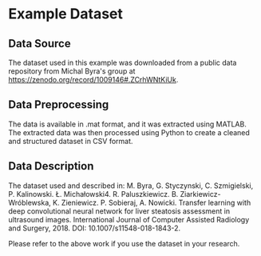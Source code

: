 # Example Dataset
## Data Source
The dataset used in this example was downloaded from a public data repository from Michal Byra's group at https://zenodo.org/record/1009146#.ZCrhWNtKiUk.

## Data Preprocessing
The data is available in .mat format, and it was extracted using MATLAB. The extracted data was then processed using Python to create a cleaned and structured dataset in CSV format.

## Data Description
The dataset used and described in: 
M. Byra, G. Styczynski, C. Szmigielski, P. Kalinowski. Ł. Michałowski4. R. Paluszkiewicz. B. Ziarkiewicz-Wróblewska, K. Zieniewicz. P. Sobieraj, A. Nowicki. Transfer learning with deep convolutional neural network for liver steatosis assessment in ultrasound images. International Journal of Computer Assisted Radiology and Surgery, 2018. DOI: 10.1007/s11548-018-1843-2. 

Please refer to the above work if you use the dataset in your research. 
